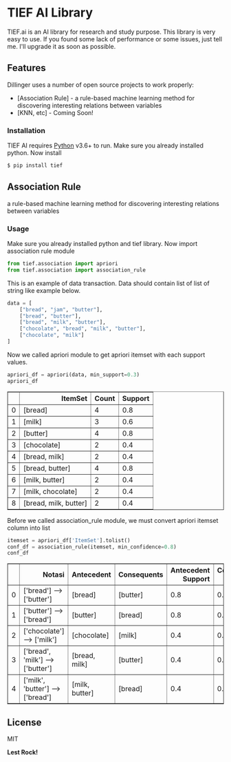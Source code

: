 # TIEF AI Library

TIEF.ai is an AI library for research and study purpose. This library is very easy to use. If you found some lack of performance or some issues, just tell me. I'll upgrade it as soon as possible.

## Features

Dillinger uses a number of open source projects to work properly:

* [Association Rule] - a rule-based machine learning method for discovering interesting relations between variables
* [KNN, etc] - Coming Soon!

### Installation
TIEF AI requires [Python](https://www.python.org/downloads/) v3.6+ to run. Make sure you already installed python.
Now install 

```sh
$ pip install tief
```

## Association Rule
a rule-based machine learning method for discovering interesting relations between variables


### Usage
Make sure you already installed python and tief library. Now import association rule module


```python
from tief.association import apriori
from tief.association import association_rule
```

This is an example of data transaction. Data should contain list of list of string like example below.


```python
data = [
    ["bread", "jam", "butter"],
    ["bread", "butter"],
    ["bread", "milk", "butter"],
    ["chocolate", "bread", "milk", "butter"],
    ["chocolate", "milk"]
]
```

Now we called apriori module to get apriori itemset with each support values.


```python
apriori_df = apriori(data, min_support=0.3)
apriori_df
```




<div>
<table border="1" class="dataframe">
  <thead>
    <tr style="text-align: right;">
      <th></th>
      <th>ItemSet</th>
      <th>Count</th>
      <th>Support</th>
    </tr>
  </thead>
  <tbody>
    <tr>
      <td>0</td>
      <td>[bread]</td>
      <td>4</td>
      <td>0.8</td>
    </tr>
    <tr>
      <td>1</td>
      <td>[milk]</td>
      <td>3</td>
      <td>0.6</td>
    </tr>
    <tr>
      <td>2</td>
      <td>[butter]</td>
      <td>4</td>
      <td>0.8</td>
    </tr>
    <tr>
      <td>3</td>
      <td>[chocolate]</td>
      <td>2</td>
      <td>0.4</td>
    </tr>
    <tr>
      <td>4</td>
      <td>[bread, milk]</td>
      <td>2</td>
      <td>0.4</td>
    </tr>
    <tr>
      <td>5</td>
      <td>[bread, butter]</td>
      <td>4</td>
      <td>0.8</td>
    </tr>
    <tr>
      <td>6</td>
      <td>[milk, butter]</td>
      <td>2</td>
      <td>0.4</td>
    </tr>
    <tr>
      <td>7</td>
      <td>[milk, chocolate]</td>
      <td>2</td>
      <td>0.4</td>
    </tr>
    <tr>
      <td>8</td>
      <td>[bread, milk, butter]</td>
      <td>2</td>
      <td>0.4</td>
    </tr>
  </tbody>
</table>
</div>



Before we called association_rule module, we must convert apriori itemset column into list


```python
itemset = apriori_df['ItemSet'].tolist()
conf_df = association_rule(itemset, min_confidence=0.8)
conf_df
```




<div>
<table border="1" class="dataframe">
  <thead>
    <tr style="text-align: right;">
      <th></th>
      <th>Notasi</th>
      <th>Antecedent</th>
      <th>Consequents</th>
      <th>Antecedent Support</th>
      <th>Consequents Support</th>
      <th>Confidence</th>
    </tr>
  </thead>
  <tbody>
    <tr>
      <td>0</td>
      <td>['bread'] --&gt; ['butter']</td>
      <td>[bread]</td>
      <td>[butter]</td>
      <td>0.8</td>
      <td>0.8</td>
      <td>1.0</td>
    </tr>
    <tr>
      <td>1</td>
      <td>['butter'] --&gt; ['bread']</td>
      <td>[butter]</td>
      <td>[bread]</td>
      <td>0.8</td>
      <td>0.8</td>
      <td>1.0</td>
    </tr>
    <tr>
      <td>2</td>
      <td>['chocolate'] --&gt; ['milk']</td>
      <td>[chocolate]</td>
      <td>[milk]</td>
      <td>0.4</td>
      <td>0.6</td>
      <td>1.0</td>
    </tr>
    <tr>
      <td>3</td>
      <td>['bread', 'milk'] --&gt; ['butter']</td>
      <td>[bread, milk]</td>
      <td>[butter]</td>
      <td>0.4</td>
      <td>0.8</td>
      <td>1.0</td>
    </tr>
    <tr>
      <td>4</td>
      <td>['milk', 'butter'] --&gt; ['bread']</td>
      <td>[milk, butter]</td>
      <td>[bread]</td>
      <td>0.4</td>
      <td>0.8</td>
      <td>1.0</td>
    </tr>
  </tbody>
</table>
</div>



License
----

MIT


**Lest Rock!**


```python

```
